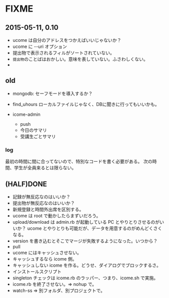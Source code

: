 # FIXME

## 2015-05-11, 0.10

* ucome は自分のアドレスをつかえばいいじゃないか？
* ucome に --uri オプション
* 提出物で表示されるフィルがソートされていない。
* `提出物`のことばはおかしい。意味を表していない。ふさわしくない。
*

## old
* mongodb: セーフモードを導入するか？

* find_uhours
  ローカルファイルじゃなく、DBに聞きに行ってもいいかも。

* icome-admin
  * push
  * 今日のサマリ
  * 受講生ごとサマリ

### log

最初の時間に間に合ってないので、特別なコードを書く必要がある。
次の時間、学生が全員来るとは限らない。

## (HALF)DONE

* 記録が無反応なのはいいか？
* 提出物が無反応なのはいいか？
* 新規登録と時間外出席を区別する。
* ucome は root で動かしたらまずいだろう。
* upload/download は admin.rb が起動している PC とやりとりさせるのがいいか？
  ucome とやりとりも可能だが、データを用意するのがめんどくさくなる。
* version を書き込むとそこでマージが失敗するようになった。いつから？
* pull
* ucome にはキャッシュさせない。
* キャッシュするなら icome 側。
* キャッシュしない icome を作る。どうせ、ダイアログでブロックするさ。
* インストールスクリプト
* singleton チェックは icome.rb のラッパー、つまり、icome.sh で実施。
* icome.rb を終了させない。=> nohup で。
* watch-ss => 別フォルダ、別プロジェクトで。

